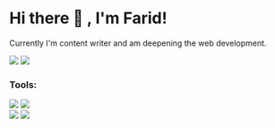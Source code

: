 # Hi there 👋 , I'm Farid!
Currently I'm content writer and am deepening the web development.
<p>
    <a href="https://www.facebook.com/faridfac" target="blank"><img src="https://img.shields.io/badge/Muhamad%20Farid-30302f?style=flat&logo=facebook" /></a>
    <a href="https://twitter.com/faridfac10_" target="blank"><img src="https://img.shields.io/badge/@faridfac10__-30302f?style=flat&logo=twitter" /></a>
</p>

### Tools:
<p>
    <a href="https://code.visualstudio.com/" target="blank"><img src="https://img.shields.io/badge/Text%20Editor-Visual%20Studio%20Code-blue?&logo=visual%20studio%20code&logoColor=blue" /></a>
    <a href="https://gpvc.arturio.dev/faridfac" target="blank"><img src="https://gpvc.arturio.dev/faridfac" /></a><br>
    <a href="https://blogger.com/" target="blank"><img src="https://img.shields.io/badge/Platform-Blogger-blue?&logo=blogger&logoColor=orange" /></a>
    <a href="https://wordpress.com/id/" target="blank"><img src="https://img.shields.io/badge/Platform-Wordpress-blue?&logo=wordpress&logoColor=blue" /></a>
</p>

